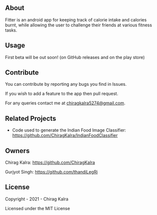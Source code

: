 ## About
Fitter is an android app for keeping track of calorie intake and calories burnt, while allowing the user to challenge their friends at various fitness tasks.

## Usage
First beta will be out soon! (on GitHub releases and on the play store)

## Contribute
You can contribute by reporting any bugs you find in Issues.

If you wish to add a feature to the app then pull request.

For any queries contact me at chiragkalra5274@gmail.com.

## Related Projects
* Code used to generate the Indian Food Image Classifier: https://github.com/ChiragKalra/IndianFoodClassifier

## Owners
Chirag Kalra: https://github.com/ChiragKalra

Gurjyot Singh: https://github.com/thandiLegRi

## License
Copyright - 2021 - Chirag Kalra

Licensed under the MIT License
